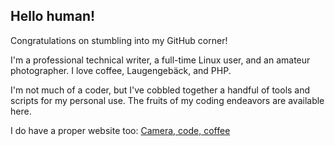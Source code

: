 ## Hello human!

Congratulations on stumbling into my GitHub corner!

I'm a professional technical writer, a full-time Linux user, and an amateur photographer. I love coffee, Laugengebäck, and PHP.

I'm not much of a coder, but I've cobbled together a handful of tools and scripts for my personal use. The fruits of my coding endeavors are available here.

I do have a proper website too: [Camera, code, coffee](https://cameracode.coffee/)

<!--
**dmpop/dmpop** is a ✨ _special_ ✨ repository because its `README.md` (this file) appears on your GitHub profile.

Here are some ideas to get you started:

- 🔭 I’m currently working on ...
- 🌱 I’m currently learning ...
- 👯 I’m looking to collaborate on ...
- 🤔 I’m looking for help with ...
- 💬 Ask me about ...
- 📫 How to reach me: ...
- 😄 Pronouns: ...
- ⚡ Fun fact: ...
-->
